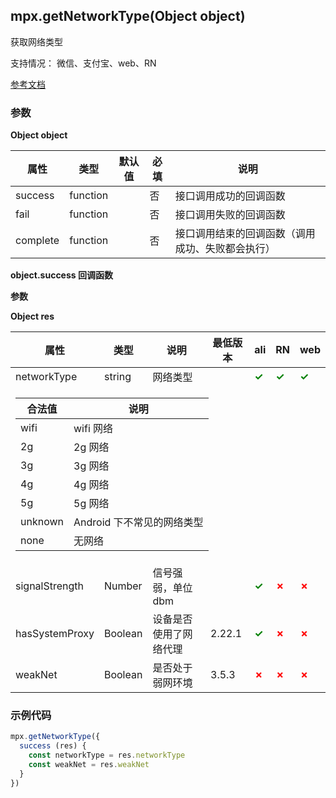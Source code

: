 ## mpx.getNetworkType(Object object)

获取网络类型

支持情况： 微信、支付宝、web、RN

[参考文档](https://developers.weixin.qq.com/miniprogram/dev/api/device/network/wx.getNetworkType.html)

### 参数

**Object object**

| 属性     | 类型     | 默认值 | 必填 | 说明                                         |
| -------- | -------- | ------ | ---- | -------------------------------------------- |
| success  | function |        | 否   | 接口调用成功的回调函数                       |
| fail     | function |        | 否   | 接口调用失败的回调函数                       |
| complete | function |        | 否   | 接口调用结束的回调函数（调用成功、失败都会执行） |

**object.success 回调函数**

**参数**

**Object res**

<table>
  <thead>
    <tr>
      <th>属性</th>
      <th>类型</th>
      <th>说明</th>
      <th>最低版本</th>
      <th>ali</th>
      <th>RN</th>
      <th>web</th>
    </tr>
  </thead>
  <tbody>
    <tr>
      <td>networkType</td>
      <td>string</td>
      <td>网络类型</td>
      <td></td>
      <td><span style="color: green; font-weight: bold;">✓</span></td>
      <td><span style="color: green; font-weight: bold;">✓</span></td>
      <td><span style="color: green; font-weight: bold;">✓</span></td>
    </tr>
    <tr>
      <td colspan="7">
        <table style="width:100%">
          <thead>
            <tr>
              <th>合法值</th>
              <th>说明</th>
            </tr>
          </thead>
          <tbody>
            <tr><td>wifi</td><td>wifi 网络</td></tr>
            <tr><td>2g</td><td>2g 网络</td></tr>
            <tr><td>3g</td><td>3g 网络</td></tr>
            <tr><td>4g</td><td>4g 网络</td></tr>
            <tr><td>5g</td><td>5g 网络</td></tr>
            <tr><td>unknown</td><td>Android 下不常见的网络类型</td></tr>
            <tr><td>none</td><td>无网络</td></tr>
          </tbody>
        </table>
      </td>
    </tr>
    <tr>
      <td>signalStrength</td>
      <td>Number</td>
      <td>信号强弱，单位 dbm</td>
      <td></td>
      <td><span style="color: green; font-weight: bold;">✓</span></td>
      <td><span style="color: red; font-weight: bold;">✗</span></td>
      <td><span style="color: red; font-weight: bold;">✗</span></td>
    </tr>
    <tr>
      <td>hasSystemProxy</td>
      <td>Boolean</td>
      <td>设备是否使用了网络代理</td>
      <td>2.22.1</td>
      <td><span style="color: green; font-weight: bold;">✓</span></td>
      <td><span style="color: red; font-weight: bold;">✗</span></td>
      <td><span style="color: red; font-weight: bold;">✗</span></td>
    </tr>
    <tr>
      <td>weakNet</td>
      <td>Boolean</td>
      <td>是否处于弱网环境</td>
      <td>3.5.3</td>
      <td><span style="color: red; font-weight: bold;">✗</span></td>
      <td><span style="color: red; font-weight: bold;">✗</span></td>
      <td><span style="color: red; font-weight: bold;">✗</span></td>
    </tr>
  </tbody>
</table>


### 示例代码

```js
mpx.getNetworkType({
  success (res) {
    const networkType = res.networkType
    const weakNet = res.weakNet
  }
})
```